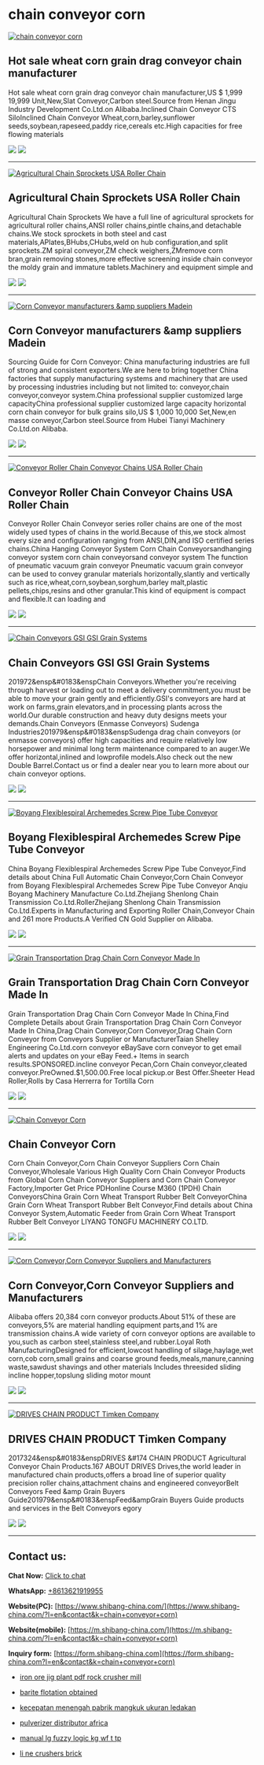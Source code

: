 # chain conveyor corn

<a href="https://swt.shibang-china.com/?l=en&img&k=chain+conveyor+corn" target="_blank">![chain conveyor corn](http://static.shibang-china.com/all-800x300/373.jpg)</a>

## Hot sale wheat corn grain drag conveyor chain manufacturer
Hot sale wheat corn grain drag conveyor chain manufacturer,US $ 1,999 19,999 Unit,New,Slat Conveyor,Carbon steel.Source from Henan Jingu Industry Development Co.Ltd.on Alibaba.Inclined Chain Conveyor CTS SiloInclined Chain Conveyor Wheat,corn,barley,sunflower seeds,soybean,rapeseed,paddy rice,cereals etc.High capacities for free flowing materials


<a href="https://whatsapp.shibangsoft.com/WhatsApp.php" target="_blank" title="WhatsApp">![](http://static.shibang-china.com/icon/whatsapp.png)</a> <a href="https://swt.shibang-china.com/?l=en&icon&k=chain+conveyor+corn" target="_blank">![](http://static.shibang-china.com/icon/chat-en.png)</a>

---

<a href="https://swt.shibang-china.com/?l=en&img&k=chain+conveyor+corn" target="_blank">![Agricultural Chain Sprockets USA Roller Chain](http://static.shibang-china.com/all-800x300/1039.jpg)</a>

## Agricultural Chain Sprockets USA Roller Chain
Agricultural Chain Sprockets We have a full line of agricultural sprockets for agricultural roller chains,ANSI roller chains,pintle chains,and detachable chains.We stock sprockets in both steel and cast materials,APlates,BHubs,CHubs,weld on hub configuration,and split sprockets.ZM spiral conveyor,ZM check weighers,ZMremove corn bran,grain removing stones,more effective screening inside chain conveyor the moldy grain and immature tablets.Machinery and equipment simple and


<a href="https://whatsapp.shibangsoft.com/WhatsApp.php" target="_blank" title="WhatsApp">![](http://static.shibang-china.com/icon/whatsapp.png)</a> <a href="https://swt.shibang-china.com/?l=en&icon&k=chain+conveyor+corn" target="_blank">![](http://static.shibang-china.com/icon/chat-en.png)</a>

---

<a href="https://swt.shibang-china.com/?l=en&img&k=chain+conveyor+corn" target="_blank">![Corn Conveyor manufacturers &amp suppliers Madein](http://static.shibang-china.com/all-800x300/1287.jpg)</a>

## Corn Conveyor manufacturers &amp suppliers Madein
Sourcing Guide for Corn Conveyor: China manufacturing industries are full of strong and consistent exporters.We are here to bring together China factories that supply manufacturing systems and machinery that are used by processing industries including but not limited to: conveyor,chain conveyor,conveyor system.China professional supplier customized large capacityChina professional supplier customized large capacity horizontal corn chain conveyor for bulk grains silo,US $ 1,000 10,000 Set,New,en masse conveyor,Carbon steel.Source from Hubei Tianyi Machinery Co.Ltd.on Alibaba.


<a href="https://whatsapp.shibangsoft.com/WhatsApp.php" target="_blank" title="WhatsApp">![](http://static.shibang-china.com/icon/whatsapp.png)</a> <a href="https://swt.shibang-china.com/?l=en&icon&k=chain+conveyor+corn" target="_blank">![](http://static.shibang-china.com/icon/chat-en.png)</a>

---

<a href="https://swt.shibang-china.com/?l=en&img&k=chain+conveyor+corn" target="_blank">![Conveyor Roller Chain Conveyor Chains USA Roller Chain](http://static.shibang-china.com/all-800x300/902.jpg)</a>

## Conveyor Roller Chain Conveyor Chains USA Roller Chain
Conveyor Roller Chain Conveyor series roller chains are one of the most widely used types of chains in the world.Because of this,we stock almost every size and configuration ranging from ANSI,DIN,and ISO certified series chains.China Hanging Conveyor System Corn Chain Conveyorsandhanging conveyor system corn chain conveyorsand conveyor system The function of pneumatic vacuum grain conveyor Pneumatic vacuum grain conveyor can be used to convey granular materials horizontally,slantly and vertically such as rice,wheat,corn,soybean,sorghum,barley malt,plastic pellets,chips,resins and other granular.This kind of equipment is compact and flexible.It can loading and


<a href="https://whatsapp.shibangsoft.com/WhatsApp.php" target="_blank" title="WhatsApp">![](http://static.shibang-china.com/icon/whatsapp.png)</a> <a href="https://swt.shibang-china.com/?l=en&icon&k=chain+conveyor+corn" target="_blank">![](http://static.shibang-china.com/icon/chat-en.png)</a>

---

<a href="https://swt.shibang-china.com/?l=en&img&k=chain+conveyor+corn" target="_blank">![Chain Conveyors GSI GSI Grain Systems](http://static.shibang-china.com/all-800x300/1015.jpg)</a>

## Chain Conveyors GSI GSI Grain Systems
201972&ensp&#0183&enspChain Conveyors.Whether you're receiving through harvest or loading out to meet a delivery commitment,you must be able to move your grain gently and efficiently.GSI's conveyors are hard at work on farms,grain elevators,and in processing plants across the world.Our durable construction and heavy duty designs meets your demands.Chain Conveyors (Enmasse Conveyors) Sudenga Industries201979&ensp&#0183&enspSudenga drag chain conveyors (or enmasse conveyors) offer high capacities and require relatively low horsepower and minimal long term maintenance compared to an auger.We offer horizontal,inlined and lowprofile models.Also check out the new Double Barrel.Contact us or find a dealer near you to learn more about our chain conveyor options.


<a href="https://whatsapp.shibangsoft.com/WhatsApp.php" target="_blank" title="WhatsApp">![](http://static.shibang-china.com/icon/whatsapp.png)</a> <a href="https://swt.shibang-china.com/?l=en&icon&k=chain+conveyor+corn" target="_blank">![](http://static.shibang-china.com/icon/chat-en.png)</a>

---

<a href="https://swt.shibang-china.com/?l=en&img&k=chain+conveyor+corn" target="_blank">![Boyang Flexiblespiral Archemedes Screw Pipe Tube Conveyor](http://static.shibang-china.com/all-800x300/1295.jpg)</a>

## Boyang Flexiblespiral Archemedes Screw Pipe Tube Conveyor
China Boyang Flexiblespiral Archemedes Screw Pipe Tube Conveyor,Find details about China Full Automatic Chain Conveyor,Corn Chain Conveyor from Boyang Flexiblespiral Archemedes Screw Pipe Tube Conveyor Anqiu Boyang Machinery Manufacture Co.Ltd.Zhejiang Shenlong Chain Transmission Co.Ltd.RollerZhejiang Shenlong Chain Transmission Co.Ltd.Experts in Manufacturing and Exporting Roller Chain,Conveyor Chain and 261 more Products.A Verified CN Gold Supplier on Alibaba.


<a href="https://whatsapp.shibangsoft.com/WhatsApp.php" target="_blank" title="WhatsApp">![](http://static.shibang-china.com/icon/whatsapp.png)</a> <a href="https://swt.shibang-china.com/?l=en&icon&k=chain+conveyor+corn" target="_blank">![](http://static.shibang-china.com/icon/chat-en.png)</a>

---

<a href="https://swt.shibang-china.com/?l=en&img&k=chain+conveyor+corn" target="_blank">![Grain Transportation Drag Chain Corn Conveyor Made In](http://static.shibang-china.com/all-800x300/575.jpg)</a>

## Grain Transportation Drag Chain Corn Conveyor Made In
Grain Transportation Drag Chain Corn Conveyor Made In China,Find Complete Details about Grain Transportation Drag Chain Corn Conveyor Made In China,Drag Chain Conveyor,Corn Conveyor,Drag Chain Corn Conveyor from Conveyors Supplier or ManufacturerTaian Shelley Engineering Co.Ltd.corn conveyor eBaySave corn conveyor to get email alerts and updates on your eBay Feed.+ Items in search results.SPONSORED.incline conveyor Pecan,Corn Chain conveyor,cleated conveyor.PreOwned.$1,500.00.Free local pickup.or Best Offer.Sheeter Head Roller,Rolls by Casa Herrerra for Tortilla Corn


<a href="https://whatsapp.shibangsoft.com/WhatsApp.php" target="_blank" title="WhatsApp">![](http://static.shibang-china.com/icon/whatsapp.png)</a> <a href="https://swt.shibang-china.com/?l=en&icon&k=chain+conveyor+corn" target="_blank">![](http://static.shibang-china.com/icon/chat-en.png)</a>

---

<a href="https://swt.shibang-china.com/?l=en&img&k=chain+conveyor+corn" target="_blank">![Chain Conveyor Corn](http://static.shibang-china.com/all-800x300/1083.jpg)</a>

## Chain Conveyor Corn
Corn Chain Conveyor,Corn Chain Conveyor Suppliers Corn Chain Conveyor,Wholesale Various High Quality Corn Chain Conveyor Products from Global Corn Chain Conveyor Suppliers and Corn Chain Conveyor Factory,Importer Get Price PDHonline Course M360 (1PDH) Chain ConveyorsChina Grain Corn Wheat Transport Rubber Belt ConveyorChina Grain Corn Wheat Transport Rubber Belt Conveyor,Find details about China Conveyor System,Automatic Feeder from Grain Corn Wheat Transport Rubber Belt Conveyor LIYANG TONGFU MACHINERY CO.LTD.


<a href="https://whatsapp.shibangsoft.com/WhatsApp.php" target="_blank" title="WhatsApp">![](http://static.shibang-china.com/icon/whatsapp.png)</a> <a href="https://swt.shibang-china.com/?l=en&icon&k=chain+conveyor+corn" target="_blank">![](http://static.shibang-china.com/icon/chat-en.png)</a>

---

<a href="https://swt.shibang-china.com/?l=en&img&k=chain+conveyor+corn" target="_blank">![Corn Conveyor,Corn Conveyor Suppliers and Manufacturers](http://static.shibang-china.com/all-800x300/1105.jpg)</a>

## Corn Conveyor,Corn Conveyor Suppliers and Manufacturers
Alibaba offers 20,384 corn conveyor products.About 51% of these are conveyors,5% are material handling equipment parts,and 1% are transmission chains.A wide variety of corn conveyor options are available to you,such as carbon steel,stainless steel,and rubber.Loyal Roth ManufacturingDesigned for efficient,lowcost handling of silage,haylage,wet corn,cob corn,small grains and coarse ground feeds,meals,manure,canning waste,sawdust shavings and other materials Includes threesided sliding incline hopper,topslung sliding motor mount


<a href="https://whatsapp.shibangsoft.com/WhatsApp.php" target="_blank" title="WhatsApp">![](http://static.shibang-china.com/icon/whatsapp.png)</a> <a href="https://swt.shibang-china.com/?l=en&icon&k=chain+conveyor+corn" target="_blank">![](http://static.shibang-china.com/icon/chat-en.png)</a>

---

<a href="https://swt.shibang-china.com/?l=en&img&k=chain+conveyor+corn" target="_blank">![DRIVES CHAIN PRODUCT Timken Company](http://static.shibang-china.com/all-800x300/688.jpg)</a>

## DRIVES CHAIN PRODUCT Timken Company
2017324&ensp&#0183&enspDRIVES &#174 CHAIN PRODUCT Agricultural Conveyor Chain Products.167 ABOUT DRIVES Drives,the world leader in manufactured chain products,offers a broad line of superior quality precision roller chains,attachment chains and engineered conveyorBelt Conveyors Feed &amp Grain Buyers Guide201979&ensp&#0183&enspFeed&ampGrain Buyers Guide products and services in the Belt Conveyors egory


<a href="https://whatsapp.shibangsoft.com/WhatsApp.php" target="_blank" title="WhatsApp">![](http://static.shibang-china.com/icon/whatsapp.png)</a> <a href="https://swt.shibang-china.com/?l=en&icon&k=chain+conveyor+corn" target="_blank">![](http://static.shibang-china.com/icon/chat-en.png)</a>

---
## Contact us:

**Chat Now:** [Click to chat](https://swt.shibang-china.com?l=en&contact&k=chain+conveyor+corn)

**WhatsApp:**  [+8613621919955](https://whatsapp.shibangsoft.com/WhatsApp.php)

**Website(PC):** [https://www.shibang-china.com/](https://www.shibang-china.com/?l=en&contact&k=chain+conveyor+corn)

**Website(mobile):** [https://m.shibang-china.com/](https://m.shibang-china.com/?l=en&contact&k=chain+conveyor+corn)

**Inquiry form:** [https://form.shibang-china.com](https://form.shibang-china.com?l=en&contact&k=chain+conveyor+corn)

* [iron ore jig plant pdf rock crusher mill](../125/iron%20ore%20jig%20plant%20pdf%20rock%20crusher%20mill.md)

* [barite flotation obtained](../119/barite%20flotation%20obtained.md)

* [kecepatan menengah pabrik mangkuk ukuran ledakan](../117/kecepatan%20menengah%20pabrik%20mangkuk%20ukuran%20ledakan.md)

* [pulverizer distributor africa](../120/pulverizer%20distributor%20africa.md)

* [manual lg fuzzy logic kg wf t tp](../114/manual%20lg%20fuzzy%20logic%20kg%20wf%20t%20tp.md)

* [li ne crushers brick](../125/li%20ne%20crushers%20brick.md)